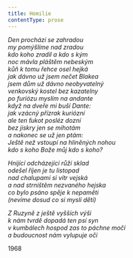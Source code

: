 ```yaml
---
title: Homilie
contentType: prose
---
```


<section>

_Den prochází se zahradou  
my pomýšlíme nad zradou  
kdo koho zradil a kdo s kým  
noc mávla pláštěm nebeským  
kůň k tomu řehce osel hejká  
jak dávno už jsem nečet Blakea  
jsem dům už dávno neobyvatelný  
venkovský kostel bez kazatelny  
po furiózu myslím na andante  
když na dveře mi buší Dante:  
jak vzácný přízrak kuriózní  
ale ten ťukot posléz dozní  
bez jiskry jen se mihotám  
a nakonec se už jen ptám:  
Ještě než vstoupí na hliněných nohou  
kdo s koho Bože můj kdo s koho?_

_Hnijící odcházející růží sklad  
odešel říjen je tu listopad  
nad chalupami si vítr vejská  
a nad strništěm nezvaného hejska  
co bylo psáno spěje k nepaměti  
(nevíme dosud co si myslí děti)_

_Z Ruzyně z ještě vyšších výši  
k nám tvrdě dopadá ten psí syn  
v kumbálech hospod zas to páchne močí  
a budoucnost nám vylupuje oči_

1968

</section>
